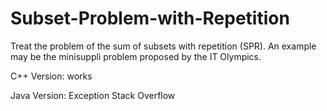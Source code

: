 # Subset-Problem-with-Repetition
Treat the problem of the sum of subsets with repetition (SPR). An example may be the minisupplì problem proposed by the IT Olympics.

C++ Version: works

Java Version: Exception Stack Overflow

